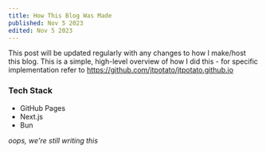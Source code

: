 ```yaml
---
title: How This Blog Was Made
published: Nov 5 2023
edited: Nov 5 2023
---
```

This post will be updated regularly with any changes to how I make/host this blog.
This is a simple, high-level overview of how I did this - for specific implementation refer to https://github.com/jtpotato/jtpotato.github.io

### Tech Stack
- GitHub Pages
- Next.js
- Bun

*oops, we're still writing this*

